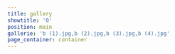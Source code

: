 ```yaml
---
title: gallery
showtitle: '0'
position: main
gallerie: 'b (1).jpg,b (2).jpg,b (3).jpg,b (4).jpg'
page_container: container
---
```



